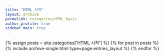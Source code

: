 ```yaml
---
title: "HTML 시작"
layout: archive
permalink: categories/HTML_basic
author_profile: true
sidebar_main: true
---
```



{% assign posts = site.categories['HTML 시작'] %}
{% for post in posts %} {% include archive-single.html type=page.entries_layout %} {% endfor %}